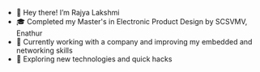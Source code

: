 - 👋 Hey there! I’m Rajya Lakshmi 
- 🎓 Completed my Master's in Electronic Product Design by SCSVMV, Enathur
- 🌱 Currently working with a company and improving my embedded and networking skills
- 🤔 Exploring new technologies and quick hacks

<!---
Rajya-Lakshmi-Pydimarri/Rajya-Lakshmi-Pydimarri is a ✨ special ✨ repository because its `README.md` (this file) appears on your GitHub profile.
You can click the Preview link to take a look at your changes.
--->
